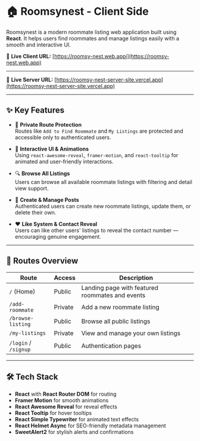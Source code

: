 # 🏠 Roomsynest - Client Side

Roomsynest is a modern roommate listing web application built using **React**. It helps users find roommates and manage listings easily with a smooth and interactive UI.

🔗 **Live Client URL:** [https://roomsy-nest.web.appi](https://roomsy-nest.web.app)

---

🔗 **Live Server URL:** [https://roomsy-nest-server-site.vercel.app](https://roomsy-nest-server-site.vercel.app)

---

## ✨ Key Features

- 🔐 **Private Route Protection**  
  Routes like `Add to Find Roommate` and `My Listings` are protected and accessible only to authenticated users.

- 💬 **Interactive UI & Animations**  
  Using `react-awesome-reveal`, `framer-motion`, and `react-tooltip` for animated and user-friendly interactions.

- 🔍 **Browse All Listings**  
  Users can browse all available roommate listings with filtering and detail view support.

- 📝 **Create & Manage Posts**  
  Authenticated users can create new roommate listings, update them, or delete their own.

- ❤️ **Like System & Contact Reveal**  
  Users can like other users' listings to reveal the contact number — encouraging genuine engagement.

---

## 🔐 Routes Overview

| Route                | Access         | Description                                         |
|---------------------|----------------|-----------------------------------------------------|
| `/` (Home)          | Public         | Landing page with featured roommates and events     |
| `/add-roommate`     | Private        | Add a new roommate listing                          |
| `/browse-listing`   | Public         | Browse all public listings                          |
| `/my-listings`      | Private        | View and manage your own listings                   |
| `/login` / `/signup`| Public         | Authentication pages                                |

---

## 🛠️ Tech Stack

- **React** with **React Router DOM** for routing
- **Framer Motion** for smooth animations
- **React Awesome Reveal** for reveal effects
- **React Tooltip** for hover tooltips
- **React Simple Typewriter** for animated text effects
- **React Helmet Async** for SEO-friendly metadata management
- **SweetAlert2** for stylish alerts and confirmations

